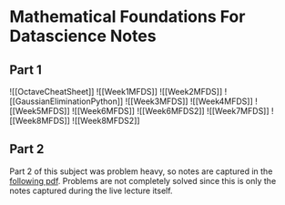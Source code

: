 # Mathematical Foundations For Datascience Notes
## Part 1
![[OctaveCheatSheet]]
![[Week1MFDS]]
![[Week2MFDS]]
![[GaussianEliminationPython]]
![[Week3MFDS]]
![[Week4MFDS]]
![[Week5MFDS]]
![[Week6MFDS]]
![[Week6MFDS2]]
![[Week7MFDS]]
![[Week8MFDS]]
![[Week8MFDS2]]

## Part 2
Part 2 of this subject was problem heavy, so notes are captured in the [following pdf](https://github.com/Akhilsudh/BITS-WILP-Knowledge-Base/blob/master/docs/Knowledge%20Base/Assets/PDFs/MathNotes.pdf). Problems are not completely solved since this is only the notes captured during the live lecture itself.